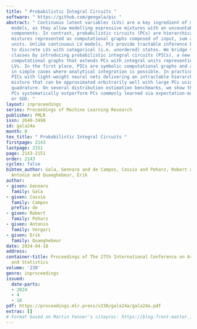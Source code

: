 ```yaml
---
title: " Probabilistic Integral Circuits "
software: " https://github.com/gengala/pic "
abstract: " Continuous latent variables (LVs) are a key ingredient of many generative
  models, as they allow modelling expressive mixtures with an uncountable number of
  components. In contrast, probabilistic circuits (PCs) are hierarchical discrete
  mixtures represented as computational graphs composed of input, sum and product
  units. Unlike continuous LV models, PCs provide tractable inference but are limited
  to discrete LVs with categorical (i.e. unordered) states. We bridge these model
  classes by introducing probabilistic integral circuits (PICs), a new language of
  computational graphs that extends PCs with integral units representing continuous
  LVs. In the first place, PICs are symbolic computational graphs and are fully tractable
  in simple cases where analytical integration is possible. In practice, we parameterise
  PICs with light-weight neural nets delivering an intractable hierarchical continuous
  mixture that can be approximated arbitrarily well with large PCs using numerical
  quadrature. On several distribution estimation benchmarks, we show that such PIC-approximating
  PCs systematically outperform PCs commonly learned via expectation-maximization
  or SGD. "
layout: inproceedings
series: Proceedings of Machine Learning Research
publisher: PMLR
issn: 2640-3498
id: gala24a
month: 0
tex_title: " Probabilistic Integral Circuits "
firstpage: 2143
lastpage: 2151
page: 2143-2151
order: 2143
cycles: false
bibtex_author: Gala, Gennaro and de Campos, Cassio and Peharz, Robert and Vergari,
  Antonio and Quaeghebeur, Erik
author:
- given: Gennaro
  family: Gala
- given: Cassio
  family: Campos
  prefix: de
- given: Robert
  family: Peharz
- given: Antonio
  family: Vergari
- given: Erik
  family: Quaeghebeur
date: 2024-04-18
address:
container-title: Proceedings of The 27th International Conference on Artificial Intelligence
  and Statistics
volume: '238'
genre: inproceedings
issued:
  date-parts:
  - 2024
  - 4
  - 18
pdf: https://proceedings.mlr.press/v238/gala24a/gala24a.pdf
extras: []
# Format based on Martin Fenner's citeproc: https://blog.front-matter.io/posts/citeproc-yaml-for-bibliographies/
---
```

